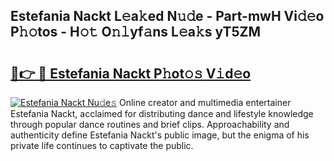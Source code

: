## Estefania Nackt L𝚎a𝚔ed N𝚞𝚍e - Part-mwH Vi𝚍𝚎o P𝚑𝚘tos - H𝚘𝚝 O𝚗𝚕yf𝚊ns L𝚎a𝚔s yT5ZM

# <h2><a href="http://kf05jv.oniu.top/?m=Estefania+Nackt">🔗👉 🔴 Estefania Nackt P𝚑ot𝚘𝚜 V𝚒d𝚎o</a></h2>

[![Estefania Nackt Nu𝚍e𝚜](https://i.imgur.com/0qMVB7G.gif)](http://kf05jv.oniu.top/?m=Estefania+Nackt)
Online creator and multimedia entertainer Estefania Nackt, acclaimed for distributing dance and lifestyle knowledge through popular dance routines and brief clips. Approachability and authenticity define Estefania Nackt's public image, but the enigma of his private life continues to captivate the public.  
